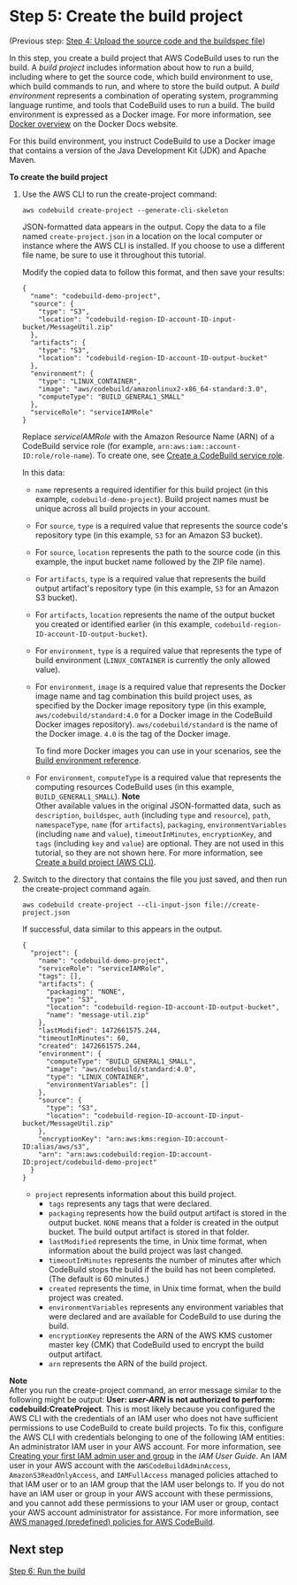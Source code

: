 # Step 5: Create the build project<a name="getting-started-cli-create-build-project"></a>

\(Previous step: [Step 4: Upload the source code and the buildspec file](getting-started-cli-upload-source-code.md)\)

In this step, you create a build project that AWS CodeBuild uses to run the build\. A *build project* includes information about how to run a build, including where to get the source code, which build environment to use, which build commands to run, and where to store the build output\. A *build environment* represents a combination of operating system, programming language runtime, and tools that CodeBuild uses to run a build\. The build environment is expressed as a Docker image\. For more information, see [Docker overview](https://docs.docker.com/get-started/overview/) on the Docker Docs website\. 

For this build environment, you instruct CodeBuild to use a Docker image that contains a version of the Java Development Kit \(JDK\) and Apache Maven\.<a name="getting-started-cli-create-build-project-cli"></a>

**To create the build project**

1. Use the AWS CLI to run the create\-project command:

   ```
   aws codebuild create-project --generate-cli-skeleton
   ```

   JSON\-formatted data appears in the output\. Copy the data to a file named `create-project.json` in a location on the local computer or instance where the AWS CLI is installed\. If you choose to use a different file name, be sure to use it throughout this tutorial\.

   Modify the copied data to follow this format, and then save your results:

   ```
   {
     "name": "codebuild-demo-project",
     "source": {
       "type": "S3",
       "location": "codebuild-region-ID-account-ID-input-bucket/MessageUtil.zip"
     },
     "artifacts": {
       "type": "S3",
       "location": "codebuild-region-ID-account-ID-output-bucket"
     },
     "environment": {
       "type": "LINUX_CONTAINER",
       "image": "aws/codebuild/amazonlinux2-x86_64-standard:3.0",
       "computeType": "BUILD_GENERAL1_SMALL"
     },
     "serviceRole": "serviceIAMRole"
   }
   ```

   Replace *serviceIAMRole* with the Amazon Resource Name \(ARN\) of a CodeBuild service role \(for example, `arn:aws:iam::account-ID:role/role-name`\)\. To create one, see [Create a CodeBuild service role](setting-up.md#setting-up-service-role)\.

   In this data:
   + `name` represents a required identifier for this build project \(in this example, `codebuild-demo-project`\)\. Build project names must be unique across all build projects in your account\. 
   + For `source`, `type` is a required value that represents the source code's repository type \(in this example, `S3` for an Amazon S3 bucket\)\.
   + For `source`, `location` represents the path to the source code \(in this example, the input bucket name followed by the ZIP file name\)\.
   + For `artifacts`, `type` is a required value that represents the build output artifact's repository type \(in this example, `S3` for an Amazon S3 bucket\)\.
   + For `artifacts`, `location` represents the name of the output bucket you created or identified earlier \(in this example, `codebuild-region-ID-account-ID-output-bucket`\)\.
   + For `environment`, `type` is a required value that represents the type of build environment \(`LINUX_CONTAINER` is currently the only allowed value\)\.
   + For `environment`, `image` is a required value that represents the Docker image name and tag combination this build project uses, as specified by the Docker image repository type \(in this example, `aws/codebuild/standard:4.0` for a Docker image in the CodeBuild Docker images repository\)\. `aws/codebuild/standard` is the name of the Docker image\. `4.0` is the tag of the Docker image\. 

     To find more Docker images you can use in your scenarios, see the [Build environment reference](build-env-ref.md)\.
   + For `environment`, `computeType` is a required value that represents the computing resources CodeBuild uses \(in this example, `BUILD_GENERAL1_SMALL`\)\.
**Note**  
Other available values in the original JSON\-formatted data, such as `description`, `buildspec`, `auth` \(including `type` and `resource`\), `path`, `namespaceType`, `name` \(for `artifacts`\), `packaging`, `environmentVariables` \(including `name` and `value`\), `timeoutInMinutes`, `encryptionKey`, and `tags` \(including `key` and `value`\) are optional\. They are not used in this tutorial, so they are not shown here\. For more information, see [Create a build project \(AWS CLI\)](create-project-cli.md)\.

1. Switch to the directory that contains the file you just saved, and then run the create\-project command again\.

   ```
   aws codebuild create-project --cli-input-json file://create-project.json
   ```

   If successful, data similar to this appears in the output\.

   ```
   {
     "project": {
       "name": "codebuild-demo-project",
       "serviceRole": "serviceIAMRole",
       "tags": [],
       "artifacts": {
         "packaging": "NONE",
         "type": "S3",
         "location": "codebuild-region-ID-account-ID-output-bucket",
         "name": "message-util.zip"
       },
       "lastModified": 1472661575.244,
       "timeoutInMinutes": 60,
       "created": 1472661575.244,
       "environment": {
         "computeType": "BUILD_GENERAL1_SMALL",
         "image": "aws/codebuild/standard:4.0",
         "type": "LINUX_CONTAINER",
         "environmentVariables": []
       },
       "source": {
         "type": "S3",
         "location": "codebuild-region-ID-account-ID-input-bucket/MessageUtil.zip"
       },
       "encryptionKey": "arn:aws:kms:region-ID:account-ID:alias/aws/s3",
       "arn": "arn:aws:codebuild:region-ID:account-ID:project/codebuild-demo-project"
     }
   }
   ```
   + `project` represents information about this build project\.
     + `tags` represents any tags that were declared\.
     + `packaging` represents how the build output artifact is stored in the output bucket\. `NONE` means that a folder is created in the output bucket\. The build output artifact is stored in that folder\.
     + `lastModified` represents the time, in Unix time format, when information about the build project was last changed\.
     + `timeoutInMinutes` represents the number of minutes after which CodeBuild stops the build if the build has not been completed\. \(The default is 60 minutes\.\)
     + `created` represents the time, in Unix time format, when the build project was created\.
     + `environmentVariables` represents any environment variables that were declared and are available for CodeBuild to use during the build\.
     + `encryptionKey` represents the ARN of the AWS KMS customer master key \(CMK\) that CodeBuild used to encrypt the build output artifact\.
     + `arn` represents the ARN of the build project\.

**Note**  
After you run the create\-project command, an error message similar to the following might be output: **User: *user\-ARN* is not authorized to perform: codebuild:CreateProject**\. This is most likely because you configured the AWS CLI with the credentials of an IAM user who does not have sufficient permissions to use CodeBuild to create build projects\. To fix this, configure the AWS CLI with credentials belonging to one of the following IAM entities:   
An administrator IAM user in your AWS account\. For more information, see [Creating your first IAM admin user and group](https://docs.aws.amazon.com/IAM/latest/UserGuide/getting-started_create-admin-group.html) in the *IAM User Guide*\.
An IAM user in your AWS account with the `AWSCodeBuildAdminAccess`, `AmazonS3ReadOnlyAccess`, and `IAMFullAccess` managed policies attached to that IAM user or to an IAM group that the IAM user belongs to\. If you do not have an IAM user or group in your AWS account with these permissions, and you cannot add these permissions to your IAM user or group, contact your AWS account administrator for assistance\. For more information, see [AWS managed \(predefined\) policies for AWS CodeBuild](auth-and-access-control-iam-identity-based-access-control.md#managed-policies)\.

## Next step<a name="getting-started-cli-create-build-project-next"></a>

[Step 6: Run the build](getting-started-cli-run-build.md)

